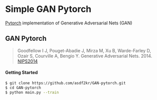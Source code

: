 Simple GAN Pytorch
==================

[Pytorch](https://pytorch.org/) implementation of Generative Adversarial Nets (GAN)
## GAN Pytorch

> Goodfellow I J, Pouget-Abadie J, Mirza M, Xu B, Warde-Farley D, Ozair S, Courville A, Bengio Y. Generative Adversarial Nets. 2014. [NIPS2014](https://papers.nips.cc/paper/2014/file/5ca3e9b122f61f8f06494c97b1afccf3-Paper.pdf)

#### Getting Started
```bash
$ git clone https://github.com/asdf2kr/GAN-pytorch.git
$ cd GAN-pytorch
$ python main.py --train
```
